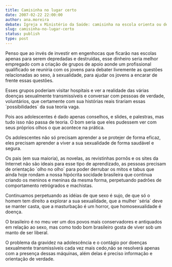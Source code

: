 ```yaml
---
title: Camisinha no lugar certo
date: 2007-02-22 22:00:00
author: ana.moreira
debate: Igreja x Ministério da Saúde: camisinha na escola orienta ou desorienta?
slug: camisinha-no-lugar-certo
status: publish 
type: post
---
```


Penso que ao invés de investir em engenhocas que ficarão nas escolas apenas para serem depredadas e destruídas, esse dinheiro seria melhor empregado com a criação de grupos de apoio aonde um profissional qualificado se reuniria com os jovens para debater livremente as questões relacionadas ao sexo, à sexualidade, para ajudar os jovens a encarar de frente essas questões.  

Esses grupos poderiam visitar hospitais e ver a realidade das várias doenças sexualmente transmissíveis e conversar com pessoas de verdade, voluntários, que certamente com sua histórias reais tirariam essas ´possibilidades´ da sua teoria vaga.  

Pois aos adolescentes é dado apenas conselhos, e slides, e palestras, mas tudo isso não passa de teoria. O bom seria que eles pudessem ver com seus próprios olhos o que acontece na prática.  

Os adolescentes não só precisam aprender a se protejer de forma eficaz, eles precisam aprender a viver a sua sexualidade de forma saudável e segura.   

Os pais (em sua maioria), as novelas, as revistinhas pornôs e os sites da Internet não são ideais para esse tipo de aprendizado, as pessoas precisam de orientação ´olho no olho´ para poder derrubar os mitos e tabus que ainda hoje rondam a nossa hipócrita socidade brasileira que continua criando os meninos e meninas da mesma forma, perpetuando padrões de comportamento retrógrados e machistas.   

Continuamos perpetuando as idéias de que sexo é sujo, de que só o homem tem direito a explorar a sua sexualidade, que a mulher ´séria´ deve se manter casta, que a masturbação é um horror, que homosexualidade é doença.   

O brasileiro é no meu ver um dos povos mais conservadores e antiquados em relação ao sexo, mas como todo bom brasileiro gosta de viver sob um manto de ser liberal.  

O problema da gravidez na adolescência e o contágio por doenças sexualmente transmissíveis cada vez mais cedo,não se resolverá apenas com a presença dessas máquinas, além delas é preciso informação e orientação de verdade.
